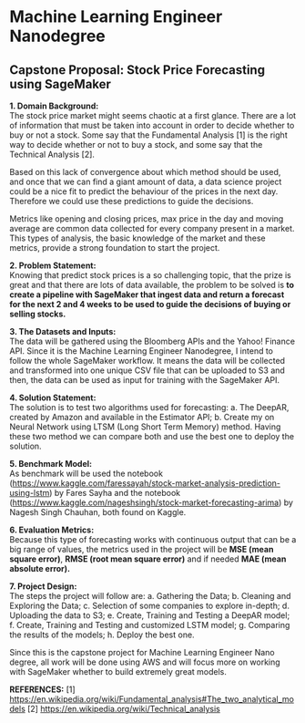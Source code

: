 # Machine Learning Engineer Nanodegree

## Capstone Proposal: Stock Price Forecasting using SageMaker

**1. Domain Background:**  
The stock price market might seems chaotic at a first glance. There are a lot of information that must be taken into account in order to decide whether to buy or not a stock. Some say that the Fundamental Analysis [1] is the right way to decide whether or not to buy a stock, and some say that the Technical Analysis [2].  

Based on this lack of convergence about which method should be used, and once that we can find a giant amount of data, a data science project could be a nice fit to predict the behaviour of the prices in the next day. Therefore we could use these predictions to guide the decisions.  

Metrics like opening and closing prices, max price in the day and moving average are common data collected for every company present in a market. This types of analysis, the basic knowledge of the market and these metrics, provide a strong foundation to start the project.  

**2. Problem Statement:**  
Knowing that predict stock prices is a so challenging topic, that the prize is great and that there are lots of data available, the problem to be solved is **to create a pipeline with SageMaker that ingest data and return a forecast for the next 2 and 4 weeks to be used to guide the decisions of buying or selling stocks.**  

**3. The Datasets and Inputs:**      
The data will be gathered using the Bloomberg APIs and the Yahoo! Finance API.
Since it is the Machine Learning Engineer Nanodegree, I intend to follow the whole SageMaker workflow. It means the data will be collected and transformed into one unique CSV file that can be uploaded to S3 and then, the data can be used as input for training with the SageMaker API.  

**4. Solution Statement:**     
The solution is to test two algorithms used for forecasting:
    a. The DeepAR, created by Amazon and available in the Estimator API;
    b. Create my on Neural Network using LTSM (Long Short Term Memory) method.
Having these two method we can compare both and use the best one to deploy the solution.  

**5. Benchmark Model:**     
As benchmark will be used the notebook (https://www.kaggle.com/faressayah/stock-market-analysis-prediction-using-lstm) by Fares Sayha and the notebook (https://www.kaggle.com/nageshsingh/stock-market-forecasting-arima) by Nagesh Singh Chauhan, both found on Kaggle.  

**6. Evaluation Metrics:**     
Because this type of forecasting works with continuous output that can be a big range of values, the metrics used in the project will be **MSE (mean square error)**, **RMSE (root mean square error)** and if needed **MAE (mean absolute error).**

**7. Project Design:**     
The steps the project will follow are:
    a. Gathering the Data;
    b. Cleaning and Exploring the Data;
    c. Selection of some companies to explore in-depth;
    d. Uploading the data to S3;
    e. Create, Training and Testing a DeepAR model;
    f. Create, Training and Testing and customized LSTM model;
    g. Comparing the results of the models;
    h. Deploy the best one.

Since this is the capstone project for Machine Learning Engineer Nano degree, all work will be done using AWS and will focus more on working with SageMaker whether to build extremely great models.


**REFERENCES:**
[1] https://en.wikipedia.org/wiki/Fundamental_analysis#The_two_analytical_models 
[2] https://en.wikipedia.org/wiki/Technical_analysis
